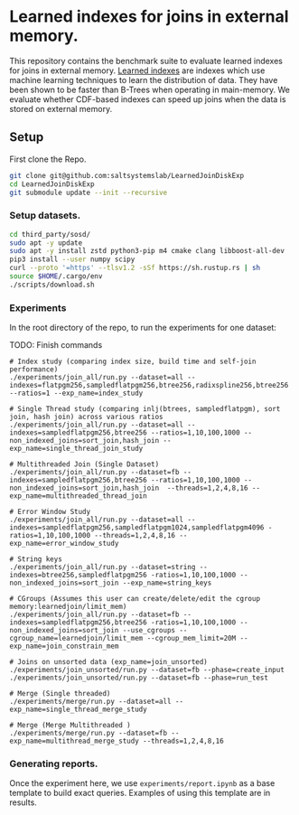 # Learned indexes for joins in external memory.

This repository contains the benchmark suite to evaluate learned indexes for joins in external memory. [Learned indexes](https://arxiv.org/abs/1712.01208) are indexes which use machine learning techniques to learn the distribution of data. They have been shown to be faster than B-Trees when operating in main-memory. We evaluate whether CDF-based indexes can speed up joins when the data is stored on external memory.


## Setup

First clone the Repo.

```bash
git clone git@github.com:saltsystemslab/LearnedJoinDiskExp
cd LearnedJoinDiskExp
git submodule update --init --recursive
```

### Setup datasets.

```bash
cd third_party/sosd/
sudo apt -y update
sudo apt -y install zstd python3-pip m4 cmake clang libboost-all-dev
pip3 install --user numpy scipy
curl --proto '=https' --tlsv1.2 -sSf https://sh.rustup.rs | sh
source $HOME/.cargo/env
./scripts/download.sh
```

### Experiments
In the root directory of the repo, to run the experiments for one dataset:

TODO: Finish commands

```
# Index study (comparing index size, build time and self-join performance)
./experiments/join_all/run.py --dataset=all --indexes=flatpgm256,sampledflatpgm256,btree256,radixspline256,btree256 --ratios=1 --exp_name=index_study

# Single Thread study (comparing inlj(btrees, sampledflatpgm), sort join, hash join) across various ratios
./experiments/join_all/run.py --dataset=all --indexes=sampledflatpgm256,btree256 --ratios=1,10,100,1000 --non_indexed_joins=sort_join,hash_join --exp_name=single_thread_join_study

# Multithreaded Join (Single Dataset)
./experiments/join_all/run.py --dataset=fb --indexes=sampledflatpgm256,btree256 --ratios=1,10,100,1000 --non_indexed_joins=sort_join,hash_join  --threads=1,2,4,8,16 --exp_name=multithreaded_thread_join

# Error Window Study
./experiments/join_all/run.py --dataset=all --indexes=sampledflatpgm256,sampledflatpgm1024,sampledflatpgm4096 -ratios=1,10,100,1000 --threads=1,2,4,8,16 --exp_name=error_window_study

# String keys 
./experiments/join_all/run.py --dataset=string --indexes=btree256,sampledflatpgm256 -ratios=1,10,100,1000 --non_indexed_joins=sort_join --exp_name=string_keys 

# CGroups (Assumes this user can create/delete/edit the cgroup memory:learnedjoin/limit_mem)
./experiments/join_all/run.py --dataset=fb --indexes=sampledflatpgm256,btree256 -ratios=1,10,100,1000 --non_indexed_joins=sort_join --use_cgroups --cgroup_name=learnedjoin/limit_mem --cgroup_mem_limit=20M --exp_name=join_constrain_mem

# Joins on unsorted data (exp_name=join_unsorted)
./experiments/join_unsorted/run.py --dataset=fb --phase=create_input 
./experiments/join_unsorted/run.py --dataset=fb --phase=run_test 

# Merge (Single threaded)
./experiments/merge/run.py --dataset=all --exp_name=single_thread_merge_study

# Merge (Merge Multithreaded )
./experiments/merge/run.py --dataset=fb --exp_name=multithread_merge_study --threads=1,2,4,8,16

```

### Generating reports.
Once the experiment here, we use `experiments/report.ipynb` as a base template to build exact queries. Examples of using this template are in results. 
